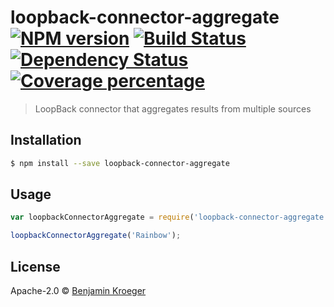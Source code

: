 # loopback-connector-aggregate [![NPM version][npm-image]][npm-url] [![Build Status][travis-image]][travis-url] [![Dependency Status][daviddm-image]][daviddm-url] [![Coverage percentage][coveralls-image]][coveralls-url]
> LoopBack connector that aggregates results from multiple sources

## Installation

```sh
$ npm install --save loopback-connector-aggregate
```

## Usage

```js
var loopbackConnectorAggregate = require('loopback-connector-aggregate');

loopbackConnectorAggregate('Rainbow');
```
## License

Apache-2.0 © [Benjamin Kroeger]()


[npm-image]: https://badge.fury.io/js/loopback-connector-aggregate.svg
[npm-url]: https://npmjs.org/package/loopback-connector-aggregate
[travis-image]: https://travis-ci.org/benkroeger/loopback-connector-aggregate.svg?branch=master
[travis-url]: https://travis-ci.org/benkroeger/loopback-connector-aggregate
[daviddm-image]: https://david-dm.org/benkroeger/loopback-connector-aggregate.svg?theme=shields.io
[daviddm-url]: https://david-dm.org/benkroeger/loopback-connector-aggregate
[coveralls-image]: https://coveralls.io/repos/benkroeger/loopback-connector-aggregate/badge.svg
[coveralls-url]: https://coveralls.io/r/benkroeger/loopback-connector-aggregate

